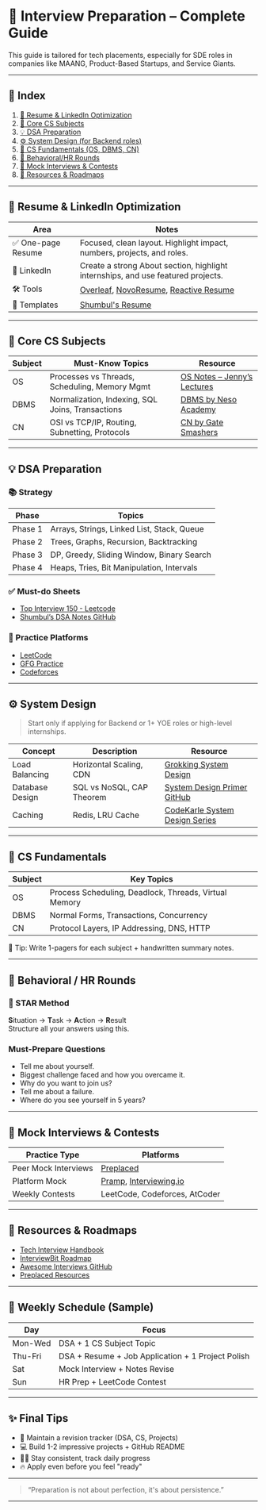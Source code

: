# 💼 Interview Preparation – Complete Guide

This guide is tailored for tech placements, especially for SDE roles in companies like MAANG, Product-Based Startups, and Service Giants.

---

## 📌 Index

1. [🧾 Resume & LinkedIn Optimization](#-resume--linkedin-optimization)
2. [🧠 Core CS Subjects](#-core-cs-subjects)
3. [💡 DSA Preparation](#-dsa-preparation)
4. [⚙️ System Design (for Backend roles)](#-system-design)
5. [🧪 CS Fundamentals (OS, DBMS, CN)](#-cs-fundamentals)
6. [💬 Behavioral/HR Rounds](#-behavioral--hr-rounds)
7. [🎯 Mock Interviews & Contests](#-mock-interviews--contests)
8. [🔗 Resources & Roadmaps](#-resources--roadmaps)

---

## 🧾 Resume & LinkedIn Optimization

| Area        | Notes |
|-------------|-------|
| ✅ One-page Resume | Focused, clean layout. Highlight impact, numbers, projects, and roles. |
| 💬 LinkedIn | Create a strong About section, highlight internships, and use featured projects. |
| 🛠️ Tools | [Overleaf](https://www.overleaf.com/), [NovoResume](https://novoresume.com/), [Reactive Resume](https://rxresu.me/) |
| 🔗 Templates | [Shumbul's Resume](https://youtu.be/MKJEElGyDf0?si=qTUYqrjQl5FcY5NT) |

---

## 🧠 Core CS Subjects

| Subject | Must-Know Topics | Resource |
|--------|------------------|----------|
| OS     | Processes vs Threads, Scheduling, Memory Mgmt | [OS Notes – Jenny’s Lectures](https://www.youtube.com/playlist?list=PLdo5W4Nhv31a8UcMN9-35ghv8qyFWD9_S) |
| DBMS   | Normalization, Indexing, SQL Joins, Transactions | [DBMS by Neso Academy](https://www.youtube.com/playlist?list=PLBlnK6fEyqRjJw5x1ZU0v5B8c37RyWQxS) |
| CN     | OSI vs TCP/IP, Routing, Subnetting, Protocols | [CN by Gate Smashers](https://www.youtube.com/playlist?list=PLV8vIYTIdSnaI6oG8goG8WHpF6fJ7Gs2Z) |

---

## 💡 DSA Preparation

### 📚 Strategy

| Phase | Topics |
|-------|--------|
| Phase 1 | Arrays, Strings, Linked List, Stack, Queue |
| Phase 2 | Trees, Graphs, Recursion, Backtracking |
| Phase 3 | DP, Greedy, Sliding Window, Binary Search |
| Phase 4 | Heaps, Tries, Bit Manipulation, Intervals |

### ✅ Must-do Sheets

- [Top Interview 150 - Leetcode](https://leetcode.com/studyplan/top-interview-150/)
- [Shumbul’s DSA Notes GitHub](https://github.com/shumbul/DSA-Notes)

### 🔗 Practice Platforms

- [LeetCode](https://leetcode.com/)
- [GFG Practice](https://practice.geeksforgeeks.org/)
- [Codeforces](https://codeforces.com/)

---

## ⚙️ System Design

> Start only if applying for Backend or 1+ YOE roles or high-level internships.

| Concept | Description | Resource |
|--------|-------------|----------|
| Load Balancing | Horizontal Scaling, CDN | [Grokking System Design](https://www.educative.io/courses/grokking-the-system-design-interview) |
| Database Design | SQL vs NoSQL, CAP Theorem | [System Design Primer GitHub](https://github.com/donnemartin/system-design-primer) |
| Caching | Redis, LRU Cache | [CodeKarle System Design Series](https://www.youtube.com/@CodeKarle/playlists) |

---

## 🧪 CS Fundamentals

| Subject | Key Topics |
|---------|------------|
| OS | Process Scheduling, Deadlock, Threads, Virtual Memory |
| DBMS | Normal Forms, Transactions, Concurrency |
| CN | Protocol Layers, IP Addressing, DNS, HTTP |

📌 Tip: Write 1-pagers for each subject + handwritten summary notes.

---

## 💬 Behavioral / HR Rounds

### 🔑 STAR Method

**S**ituation → **T**ask → **A**ction → **R**esult  
Structure all your answers using this.

### Must-Prepare Questions

- Tell me about yourself.
- Biggest challenge faced and how you overcame it.
- Why do you want to join us?
- Tell me about a failure.
- Where do you see yourself in 5 years?

---

## 🎯 Mock Interviews & Contests

| Practice Type | Platforms |
|---------------|-----------|
| Peer Mock Interviews | [Preplaced](https://www.preplaced.in/mock-interview) |
| Platform Mock | [Pramp](https://www.pramp.com/), [Interviewing.io](https://interviewing.io/) |
| Weekly Contests | LeetCode, Codeforces, AtCoder |

---

## 🔗 Resources & Roadmaps

- [Tech Interview Handbook](https://www.techinterviewhandbook.org/)
- [InterviewBit Roadmap](https://www.interviewbit.com/)
- [Awesome Interviews GitHub](https://github.com/MaximAbramchuck/awesome-interview-questions)
- [Preplaced Resources](https://www.preplaced.in/resources)

---

## 📅 Weekly Schedule (Sample)

| Day       | Focus                                |
|-----------|---------------------------------------|
| Mon-Wed   | DSA + 1 CS Subject Topic              |
| Thu-Fri   | DSA + Resume + Job Application + 1 Project Polish             |
| Sat       | Mock Interview + Notes Revise         |
| Sun       | HR Prep + LeetCode Contest            |

---

## ✨ Final Tips

- 📖 Maintain a revision tracker (DSA, CS, Projects)
- 💻 Build 1-2 impressive projects + GitHub README
- 🧘‍♀️ Stay consistent, track daily progress
- 🔥 Apply even before you feel "ready"

---

> “Preparation is not about perfection, it's about persistence.”

---
